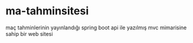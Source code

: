 # ma-tahminsitesi
maç tahminlerinin yayınlandığı spring boot api ile yazılmış mvc mimarisine sahip bir web sitesi
